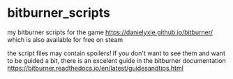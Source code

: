 # bitburner_scripts
my bitburner scripts for the game https://danielyxie.github.io/bitburner/ which is also available for free on steam

the script files may contain spoilers! If you don't want to see them and want to be guided a bit, there is an excelent guide in the bitburner documentation https://bitburner.readthedocs.io/en/latest/guidesandtips.html
